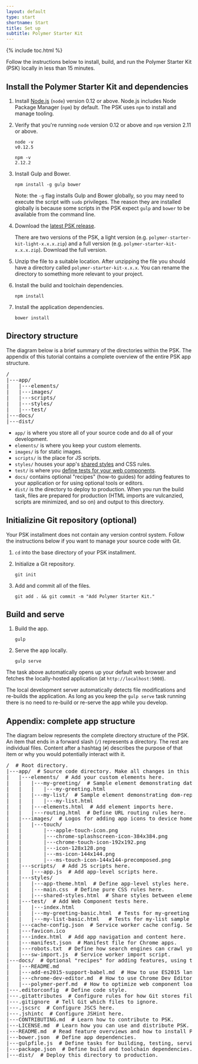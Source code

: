 ```yaml
---
layout: default
type: start
shortname: Start
title: Set up
subtitle: Polymer Starter Kit
---
```


{% include toc.html %}

Follow the instructions below to install, build, and run the 
Polymer Starter Kit (PSK) locally in less than 15 minutes.

## Install the Polymer Starter Kit and dependencies

1.  Install [Node.js](https://nodejs.org/) (`node`) version 0.12 or above. 
    Node.js includes Node Package Manager (`npm`) by default. The PSK 
    uses `npm` to install and manage tooling.

1.  Verify that you're running `node` version 0.12 or above and `npm` 
    version 2.11 or above.

        node -v
        v0.12.5

        npm -v
        2.12.2

1.  Install Gulp and Bower.

        npm install -g gulp bower

    Note: the `-g` flag installs Gulp and Bower globally, so you may need to 
    execute the script with `sudo` privileges. The reason they are installed
    globally is because some scripts in the PSK expect
    `gulp` and `bower` to be available from the command line. 

1.  Download the [latest PSK release](https://github.com/PolymerElements/polymer-starter-kit/releases/latest).
   
    There are two versions of the PSK, a light version (e.g. 
    `polymer-starter-kit-light-x.x.x.zip`)
    and a full version (e.g. `polymer-starter-kit-x.x.x.zip`). Download 
    the full
    version.

1.  Unzip the file to a suitable location. After unzipping the file 
    you should have a directory called `polymer-starter-kit-x.x.x`. 
    You can rename the directory to something more relevant to your project.

1.  Install the build and toolchain dependencies.

        npm install

1.  Install the application dependencies.

        bower install

## Directory structure 

The diagram below is a brief summary of the directories within the PSK. The
appendix of this tutorial contains a complete overview of the entire PSK
app structure.

<pre>
/
|---app/ 
|   |---elements/ 
|   |---images/ 
|   |---scripts/ 
|   |---styles/
|   |---test/ 
|---docs/ 
|---dist/
</pre>

*   `app/` is where you store all of your source code and do all of your
    development. 
*   `elements/` is where you keep your custom elements. 
*   `images/` is for static images.
*   `scripts/` is the place for JS scripts. 
*   `styles/` houses your app's [shared styles][shared styles] and CSS rules.
*   `test/` is where you [define tests for your web
    components](https://github.com/Polymer/web-component-tester).
*   `docs/` contains optional "recipes" (how-to guides) for adding features
    to your application or for using optional tools or editors. 
*   `dist/` is the directory to deploy to production. When you run the
    build task, files are prepared for production (HTML imports are
    vulcanzied, scripts are minimized, and so on) and output to this directory.

## Initializine Git repository (optional)

Your PSK installment does not contain any version control system. Follow the 
instructions below if you want to manage your source code with Git.

1.  `cd` into the base directory of your PSK installment.

1.  Initialize a Git repository.

        git init

1.  Add and commit all of the files.

        git add . && git commit -m "Add Polymer Starter Kit."

## Build and serve 

1.  Build the app.

        gulp 

1.  Serve the app locally. 

        gulp serve

The task above automatically opens up your default web browser and
fetches the locally-hosted application (at `http://localhost:5000`).

The local development server automatically detects file modifications
and re-builds the application. As long as you keep the `gulp serve`
task running there is no need to re-build or re-serve the app while
you develop. 

## Appendix: complete app structure

The diagram below represents the complete directory structure of the 
PSK. An item that ends in a forward slash (`/`) represents a directory. The 
rest are individual files. Content after a hashtag (`#`) describes the
purpose of that item or why you would potentially interact with it.

<pre>
/  # Root directory.
|---app/  # Source code directory. Make all changes in this directory.
|   |---elements/  # Add your custom elements here.
|   |   |---my-greeting/  # Sample element demonstrating data-binding.
|   |   |   |---my-greeting.html
|   |   |---my-list/  # Sample element demonstrating dom-repeat templates.
|   |   |   |---my-list.html
|   |   |---elements.html  # Add element imports here.
|   |   |---routing.html  # Define URL routing rules here. 
|   |---images/  # Logos for adding app icons to device homescreens.
|   |   |---touch/
|   |       |---apple-touch-icon.png
|   |       |---chrome-splashscreen-icon-384x384.png
|   |       |---chrome-touch-icon-192x192.png
|   |       |---icon-128x128.png
|   |       |---ms-icon-144x144.png
|   |       |---ms-touch-icon-144x144-precomposed.png
|   |---scripts/  # Add JS scripts here.
|   |   |---app.js  # Add app-level scripts here.
|   |---styles/
|   |   |---app-theme.html  # Define app-level styles here.
|   |   |---main.css  # Define pure CSS rules here.
|   |   |---shared-styles.html  # Share styles between elements here.
|   |---test/  # Add Web Component tests here.
|   |   |---index.html
|   |   |---my-greeting-basic.html  # Tests for my-greeting sample element.
|   |   |---my-list-basic.html   # Tests for my-list sample element.
|   |---cache-config.json  # Service worker cache config. See comment in file.
|   |---favicon.ico 
|   |---index.html  # Add app navigation and content here.
|   |---manifest.json  # Manifest file for Chrome apps.
|   |---robots.txt  # Define how search engines can crawl your app here.
|   |---sw-import.js  # Service worker import script.
|---docs/  # Optional "recipes" for adding features, using tools, etc.
|   |---README.md
|   |---add-es2015-support-babel.md  # How to use ES2015 language features.
|   |---chrome-dev-editor.md  # How to use Chrome Dev Editor.
|   |---polymer-perf.md  # How to optimize web component loading.
|---.editorconfig  # Define code style.
|---.gitattributes  # Configure rules for how Git stores files.
|---.gitignore  # Tell Git which files to ignore.
|---.jscsrc  # Configure JSCS here.
|---.jshintc  # Configure JSHint here.
|---CONTRIBUTING.md  # Learn how to contribute to PSK.
|---LICENSE.md  # Learn how you can use and distribute PSK.
|---README.md  # Read feature overviews and how to install PSK.
|---bower.json  # Define app dependencies.
|---gulpfile.js  # Define tasks for building, testing, serving, etc. here.
|---package.json  # Define build and toolchain dependencies.
|---dist/  # Deploy this directory to production. 
</pre>


[shared styles]: https://www.polymer-project.org/1.0/docs/devguide/styling.html#style-modules
